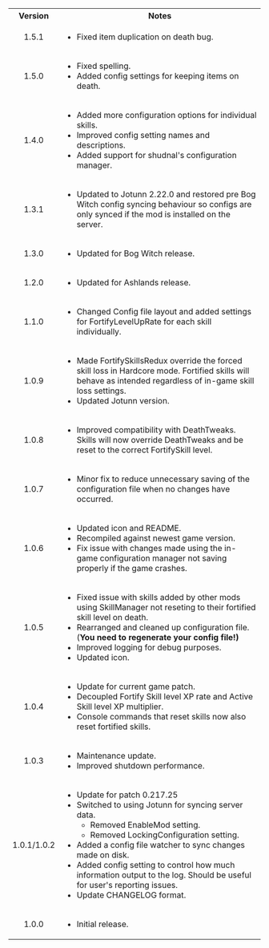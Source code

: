 <table>
	<tbody>
		<tr>
			<th align="center">Version</th>
			<th align="center">Notes</th>
		</tr>
		<tr>
			<td align="center">1.5.1</td>
			<td align="left">
				<ul>
					<li>Fixed item duplication on death bug.</li>
				</ul>
			</td>
		</tr>
		<tr>
			<td align="center">1.5.0</td>
			<td align="left">
				<ul>
					<li>Fixed spelling.</li>
					<li>Added config settings for keeping items on death.</li>
				</ul>
			</td>
		</tr>
		<tr>
			<td align="center">1.4.0</td>
			<td align="left">
				<ul>
					<li>Added more configuration options for individual skills.</li>
					<li>Improved config setting names and descriptions.</li>
					<li>Added support for shudnal's configuration manager.</li>
				</ul>
			</td>
		</tr>
		<tr>
			<td align="center">1.3.1</td>
			<td align="left">
				<ul>
					<li>Updated to Jotunn 2.22.0 and restored pre Bog Witch config syncing behaviour so configs are only synced if the mod is installed on the server.</li>
				</ul>
			</td>
		</tr>
		<tr>
			<td align="center">1.3.0</td>
			<td align="left">
				<ul>
					<li>Updated for Bog Witch release.</li>
				</ul>
			</td>
		</tr>
		<tr>
			<td align="center">1.2.0</td>
			<td align="left">
				<ul>
					<li>Updated for Ashlands release.</li>
				</ul>
			</td>
		</tr>
		<tr>
			<td align="center">1.1.0</td>
			<td align="left">
				<ul>
					<li>Changed Config file layout and added settings for FortifyLevelUpRate for each skill individually.</li>
				</ul>
			</td>
		</tr>
		<tr>
			<td align="center">1.0.9</td>
			<td align="left">
				<ul>
					<li>Made FortifySkillsRedux override the forced skill loss in Hardcore mode. Fortified skills will behave as intended regardless of in-game skill loss settings.</li>
					<li>Updated Jotunn version.</li>
				</ul>
			</td>
		</tr>
		<tr>
			<td align="center">1.0.8</td>
			<td align="left">
				<ul>
					<li>Improved compatibility with DeathTweaks. Skills will now override DeathTweaks and be reset to the correct FortifySkill level.</li>
				</ul>
			</td>
		</tr>
		<tr>
			<td align="center">1.0.7</td>
			<td align="left">
				<ul>
					<li>Minor fix to reduce unnecessary saving of the configuration file when no changes have occurred.</li>
				</ul>
			</td>
		</tr>
		<tr>
			<td align="center">1.0.6</td>
			<td align="left">
				<ul>
					<li>Updated icon and README.</li>
					<li>Recompiled against newest game version.</li>
					<li>Fix issue with changes made using the in-game configuration manager not saving properly if the game crashes.</li>
				</ul>
			</td>
		</tr>
		<tr>
			<td align="center">1.0.5</td>
			<td align="left">
				<ul>
					<li>Fixed issue with skills added by other mods using SkillManager not reseting to their fortified skill level on death.</li>
					<li>Rearranged and cleaned up configuration file. (<b>You need to regenerate your config file!)</b></li>
					<li>Improved logging for debug purposes.</li>
					<li>Updated icon.</li>
				</ul>
			</td>
		</tr>
		<tr>
			<td align="center">1.0.4</td>
			<td align="left">
				<ul>
					<li>Update for current game patch.</li>
					<li>Decoupled Fortify Skill level XP rate and Active Skill level XP multiplier.</li>
					<li>Console commands that reset skills now also reset fortified skills.</li>
				</ul>
			</td>
		</tr>
		<tr>
			<td align="center">1.0.3</td>
			<td align="left">
				<ul>
					<li>Maintenance update.</li>
					<li>Improved shutdown performance.</li>
				</ul>
			</td>
		</tr>
		<tr>
			<td align="center">1.0.1/1.0.2</td>
			<td align="left">
				<ul>
					<li>Update for patch 0.217.25</li>
					<li>
						Switched to using Jotunn for syncing server data.
						<ul>
							<li>Removed EnableMod setting.</li>
							<li>Removed LockingConfiguration setting.</li>
						</ul>
					</li>
					<li>Added a config file watcher to sync changes made on disk.</li>
					<li>Added config setting to control how much information output to the log. Should be useful for user's reporting issues.</li>
					<li>Update CHANGELOG format.</li>
				</ul>
			</td>
		</tr>
		<tr>
			<td align="center">1.0.0</td>
			<td align="left">
				<ul>
					<li>Initial release.</li>
				</ul>
			</td>
		</tr>
	</tbody>
</table>

